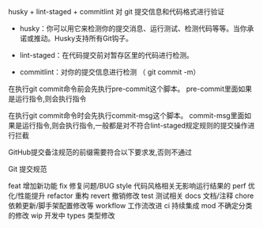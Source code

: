 husky + lint-staged + commitlint 对 git 提交信息和代码格式进行验证

* husky：你可以用它来检测你的提交消息、运行测试、检测代码等等。当你承诺或推动。Husky支持所有Git钩子。

* lint-staged：在代码提交前对暂存区里的代码进行检测。

* commitlint：对你的提交信息进行检测 （ git commit -m）

在执行git commit命令前会先执行pre-commit这个脚本。
pre-commit里面如果是运行指令,则会执行指令

在执行git commit命令时会先执行commit-msg这个脚本。
commit-msg里面如果是运行指令,则会执行指令,一般都是对不符合lint-staged规定规则的提交操作进行拦截


GitHub提交备注规范的前缀需要符合以下要求发,否则不通过

Git 提交规范

feat 增加新功能
fix 修复问题/BUG
style 代码风格相关无影响运行结果的
perf 优化/性能提升
refactor 重构
revert 撤销修改
test 测试相关
docs 文档/注释
chore 依赖更新/脚手架配置修改等
workflow 工作流改进
ci 持续集成
mod 不确定分类的修改
wip 开发中
types 类型修改



